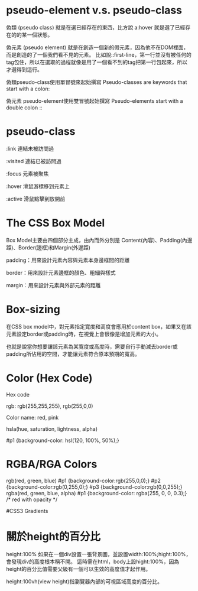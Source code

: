 
pseudo-element v.s. pseudo-class
================================================
偽類 (pseudo class) 就是在選已經存在的東西，比方說 a:hover 就是選了已經存在的<a>的某一個狀態。

偽元素 (pseudo element) 就是在創造一個新的假元素，因為他不在DOM裡面，而是創造的了一個我們看不見的元素。
比如說::first-line，第一行並沒有被任何的tag包住，所以在選取的過程就像是用了一個看不到的tag把第一行包起來，所以才選得到這行。

偽類pseudo-class使用單冒號來起始撰寫
Pseudo-classes are keywords that start with a colon:

偽元素 pseudo-element使用雙冒號起始撰寫
Pseudo-elements start with a double colon ::


 
pseudo-class
================================================
:link 連結未被訪問過
 
:visited 連結已被訪問過
 
:focus 元素被聚焦
 
:hover 滑鼠游標移到元素上
 
:active 滑鼠點擊到放開前

 
 
The CSS Box Model
================================================
Box Model主要由四個部分主成，由內而外分別是 Content(內容)、Padding(內邊距)、Border(邊框)和Margin(外邊距)
 
padding：用來設計元素內容與元素本身邊框間的距離
 
border：用來設計元素邊框的顏色、粗細與樣式
 
margin：用來設計元素與外部元素的距離

 
Box-sizing
================================================
在CSS box model中，對元素指定寬度和高度會應用於content box，如果又在該元素設定border或padding時，在視覺上會很像是增加元素的大小。
 
也就是說當你想要讓該元素為某寬度或高度時，需要自行手動減去border或padding所佔用的空間，才能讓元素符合原本預期的寬高。


 # Color (Hex Code)
 Hex code
 
 rgb: rgb(255,255,255), rgb(255,0,0)

 Color name: red, pink
 
 hsla(hue, saturation, lightness, alpha)
 
 #p1 {background-color: hsl(120, 100%, 50%);}   
 
# RGBA/RGA Colors
 
rgb(red, green, blue)
#p1 {background-color:rgb(255,0,0);}
#p2 {background-color:rgb(0,255,0);}
#p3 {background-color:rgb(0,0,255);}
rgba(red, green, blue, alpha)
#p1 {background-color: rgba(255, 0, 0, 0.3);}   /* red with
opacity */
 
#CSS3 Gradients
 
 
關於height的百分比
================================================
height:100%
如果在一個div設置一張背景圖，並設置width:100%;hight:100%，會發現div的高度根本稱不開。
這時需在html，body上設hight:100%，因為height的百分比值需要父級有一個可以生效的高度值才起作用。

height:100vh(view height)指瀏覽器內部的可視區域高度的百分比。
 
